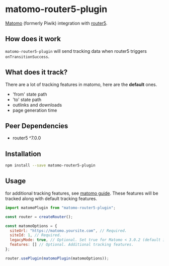 # matomo-router5-plugin
[Matomo](https://matomo.org) (formerly Piwik) integration with [router5](https://router5.js.org).


## How does it work

`matomo-router5-plugin` will send tracking data when router5 triggers `onTransitionSuccess`.


## What does it track?

There are a lot of tracking features in matomo, here are the **default** ones.

- 'from' state path
- 'to' state path
- outlinks and downloads
- page generation time


## Peer Dependencies

- router5 ^7.0.0


## Installation

```bash
npm install --save matomo-router5-plugin
```


## Usage

for additional tracking features, see [matomo guide](https://developer.matomo.org/guides/tracking-javascript-guide). These features will be tracked along with default tracking features.
```js
import matomoPlugin from "matomo-router5-plugin";

const router = createRouter();

const matomoOptions = {
  siteUrl: "https://matomo.yoursite.com", // Required.
  siteId: 1, // Required.
  legacyMode: true, // Optional. Set true for Matomo < 3.0.2 (default is false).
  features: [] // Optional. Additional tracking features.
};

router.usePlugin(matomoPlugin(matomoOptions));
```
